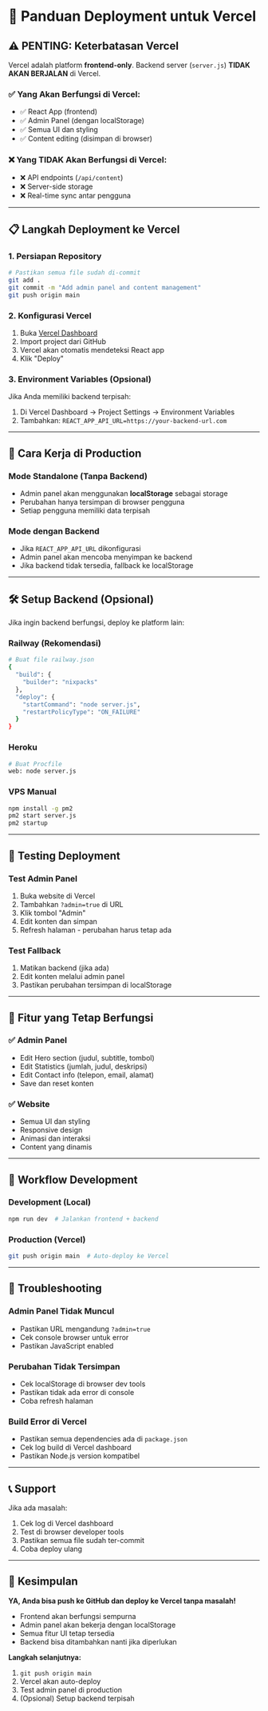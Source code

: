 # 🚀 Panduan Deployment untuk Vercel

## ⚠️ **PENTING: Keterbatasan Vercel**

Vercel adalah platform **frontend-only**. Backend server (`server.js`) **TIDAK AKAN BERJALAN** di Vercel.

### ✅ **Yang Akan Berfungsi di Vercel:**
- ✅ React App (frontend)
- ✅ Admin Panel (dengan localStorage)
- ✅ Semua UI dan styling
- ✅ Content editing (disimpan di browser)

### ❌ **Yang TIDAK Akan Berfungsi di Vercel:**
- ❌ API endpoints (`/api/content`)
- ❌ Server-side storage
- ❌ Real-time sync antar pengguna

---

## 📋 **Langkah Deployment ke Vercel**

### 1. **Persiapan Repository**
```bash
# Pastikan semua file sudah di-commit
git add .
git commit -m "Add admin panel and content management"
git push origin main
```

### 2. **Konfigurasi Vercel**
1. Buka [Vercel Dashboard](https://vercel.com/dashboard)
2. Import project dari GitHub
3. Vercel akan otomatis mendeteksi React app
4. Klik "Deploy"

### 3. **Environment Variables (Opsional)**
Jika Anda memiliki backend terpisah:
1. Di Vercel Dashboard → Project Settings → Environment Variables
2. Tambahkan: `REACT_APP_API_URL=https://your-backend-url.com`

---

## 🔧 **Cara Kerja di Production**

### **Mode Standalone (Tanpa Backend)**
- Admin panel akan menggunakan **localStorage** sebagai storage
- Perubahan hanya tersimpan di browser pengguna
- Setiap pengguna memiliki data terpisah

### **Mode dengan Backend**
- Jika `REACT_APP_API_URL` dikonfigurasi
- Admin panel akan mencoba menyimpan ke backend
- Jika backend tidak tersedia, fallback ke localStorage

---

## 🛠️ **Setup Backend (Opsional)**

Jika ingin backend berfungsi, deploy ke platform lain:

### **Railway (Rekomendasi)**
```bash
# Buat file railway.json
{
  "build": {
    "builder": "nixpacks"
  },
  "deploy": {
    "startCommand": "node server.js",
    "restartPolicyType": "ON_FAILURE"
  }
}
```

### **Heroku**
```bash
# Buat Procfile
web: node server.js
```

### **VPS Manual**
```bash
npm install -g pm2
pm2 start server.js
pm2 startup
```

---

## 🧪 **Testing Deployment**

### **Test Admin Panel**
1. Buka website di Vercel
2. Tambahkan `?admin=true` di URL
3. Klik tombol "Admin"
4. Edit konten dan simpan
5. Refresh halaman - perubahan harus tetap ada

### **Test Fallback**
1. Matikan backend (jika ada)
2. Edit konten melalui admin panel
3. Pastikan perubahan tersimpan di localStorage

---

## 📱 **Fitur yang Tetap Berfungsi**

### ✅ **Admin Panel**
- Edit Hero section (judul, subtitle, tombol)
- Edit Statistics (jumlah, judul, deskripsi)
- Edit Contact info (telepon, email, alamat)
- Save dan reset konten

### ✅ **Website**
- Semua UI dan styling
- Responsive design
- Animasi dan interaksi
- Content yang dinamis

---

## 🔄 **Workflow Development**

### **Development (Local)**
```bash
npm run dev  # Jalankan frontend + backend
```

### **Production (Vercel)**
```bash
git push origin main  # Auto-deploy ke Vercel
```

---

## 🚨 **Troubleshooting**

### **Admin Panel Tidak Muncul**
- Pastikan URL mengandung `?admin=true`
- Cek console browser untuk error
- Pastikan JavaScript enabled

### **Perubahan Tidak Tersimpan**
- Cek localStorage di browser dev tools
- Pastikan tidak ada error di console
- Coba refresh halaman

### **Build Error di Vercel**
- Pastikan semua dependencies ada di `package.json`
- Cek log build di Vercel dashboard
- Pastikan Node.js version kompatibel

---

## 📞 **Support**

Jika ada masalah:
1. Cek log di Vercel dashboard
2. Test di browser developer tools
3. Pastikan semua file sudah ter-commit
4. Coba deploy ulang

---

## 🎯 **Kesimpulan**

**YA, Anda bisa push ke GitHub dan deploy ke Vercel tanpa masalah!**

- Frontend akan berfungsi sempurna
- Admin panel akan bekerja dengan localStorage
- Semua fitur UI tetap tersedia
- Backend bisa ditambahkan nanti jika diperlukan

**Langkah selanjutnya:**
1. `git push origin main`
2. Vercel akan auto-deploy
3. Test admin panel di production
4. (Opsional) Setup backend terpisah
